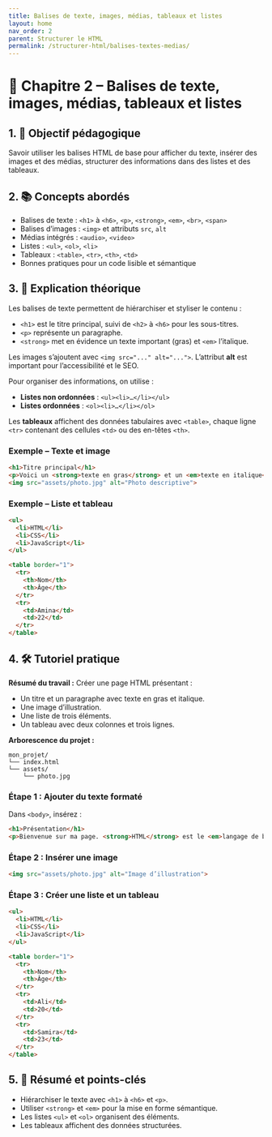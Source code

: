 ```yaml
---
title: Balises de texte, images, médias, tableaux et listes
layout: home
nav_order: 2
parent: Structurer le HTML
permalink: /structurer-html/balises-textes-medias/
---
```



# 📘 Chapitre 2 – Balises de texte, images, médias, tableaux et listes

## 1. 🎯 Objectif pédagogique

Savoir utiliser les balises HTML de base pour afficher du texte, insérer des images et des médias, structurer des informations dans des listes et des tableaux.

## 2. 📚 Concepts abordés

* Balises de texte : `<h1>` à `<h6>`, `<p>`, `<strong>`, `<em>`, `<br>`, `<span>`
* Balises d’images : `<img>` et attributs `src`, `alt`
* Médias intégrés : `<audio>`, `<video>`
* Listes : `<ul>`, `<ol>`, `<li>`
* Tableaux : `<table>`, `<tr>`, `<th>`, `<td>`
* Bonnes pratiques pour un code lisible et sémantique

## 3. 🧠 Explication théorique

Les balises de texte permettent de hiérarchiser et styliser le contenu :

* `<h1>` est le titre principal, suivi de `<h2>` à `<h6>` pour les sous-titres.
* `<p>` représente un paragraphe.
* `<strong>` met en évidence un texte important (gras) et `<em>` l’italique.

Les images s’ajoutent avec `<img src="..." alt="...">`. L’attribut **alt** est important pour l’accessibilité et le SEO.

Pour organiser des informations, on utilise :

* **Listes non ordonnées** : `<ul><li>…</li></ul>`
* **Listes ordonnées** : `<ol><li>…</li></ol>`

Les **tableaux** affichent des données tabulaires avec `<table>`, chaque ligne `<tr>` contenant des cellules `<td>` ou des en-têtes `<th>`.

### Exemple – Texte et image

```html
<h1>Titre principal</h1>
<p>Voici un <strong>texte en gras</strong> et un <em>texte en italique</em>.</p>
<img src="assets/photo.jpg" alt="Photo descriptive">
```

### Exemple – Liste et tableau

```html
<ul>
  <li>HTML</li>
  <li>CSS</li>
  <li>JavaScript</li>
</ul>

<table border="1">
  <tr>
    <th>Nom</th>
    <th>Âge</th>
  </tr>
  <tr>
    <td>Amina</td>
    <td>22</td>
  </tr>
</table>
```

## 4. 🛠 Tutoriel pratique

**Résumé du travail :**
Créer une page HTML présentant :

* Un titre et un paragraphe avec texte en gras et italique.
* Une image d’illustration.
* Une liste de trois éléments.
* Un tableau avec deux colonnes et trois lignes.

**Arborescence du projet :**

```
mon_projet/
└── index.html
└── assets/
    └── photo.jpg
```

### **Étape 1 : Ajouter du texte formaté**

Dans `<body>`, insérez :

```html
<h1>Présentation</h1>
<p>Bienvenue sur ma page. <strong>HTML</strong> est le <em>langage de base</em> du web.</p>
```

### **Étape 2 : Insérer une image**

```html
<img src="assets/photo.jpg" alt="Image d’illustration">
```

### **Étape 3 : Créer une liste et un tableau**

```html
<ul>
  <li>HTML</li>
  <li>CSS</li>
  <li>JavaScript</li>
</ul>

<table border="1">
  <tr>
    <th>Nom</th>
    <th>Âge</th>
  </tr>
  <tr>
    <td>Ali</td>
    <td>20</td>
  </tr>
  <tr>
    <td>Samira</td>
    <td>23</td>
  </tr>
</table>
```

## 5. 🧾 Résumé et points-clés

* Hiérarchiser le texte avec `<h1>` à `<h6>` et `<p>`.
* Utiliser `<strong>` et `<em>` pour la mise en forme sémantique.
* Les listes `<ul>` et `<ol>` organisent des éléments.
* Les tableaux affichent des données structurées.

